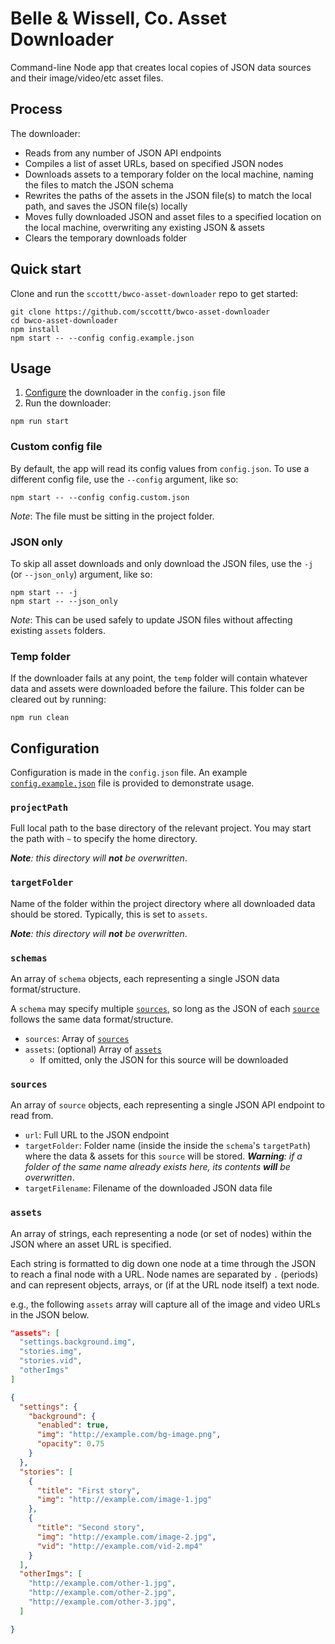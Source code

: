 # Belle &amp; Wissell, Co. Asset Downloader

Command-line Node app that creates local copies of JSON data sources and their image/video/etc asset files.

## Process

The downloader:

- Reads from any number of JSON API endpoints
- Compiles a list of asset URLs, based on specified JSON nodes
- Downloads assets to a temporary folder on the local machine, naming the files to match the JSON schema
- Rewrites the paths of the assets in the JSON file(s) to match the local path, and saves the JSON file(s) locally
- Moves fully downloaded JSON and asset files to a specified location on the local machine, overwriting any existing JSON & assets
- Clears the temporary downloads folder


## Quick start

Clone and run the `sccottt/bwco-asset-downloader` repo to get started:

```
git clone https://github.com/sccottt/bwco-asset-downloader
cd bwco-asset-downloader
npm install
npm start -- --config config.example.json
```

## Usage

1. [Configure](#configuration) the downloader in the `config.json` file
1. Run the downloader:
```
npm run start
```


### Custom config file
By default, the app will read its config values from `config.json`. To use a different config file, use the `--config` argument, like so:

```
npm start -- --config config.custom.json
```

_Note_: The file must be sitting in the project folder.

### JSON only
To skip all asset downloads and only download the JSON files, use the `-j` (or `--json_only`) argument, like so:

```
npm start -- -j
npm start -- --json_only
```

_Note_: This can be used safely to update JSON files without affecting existing `assets` folders.

### Temp folder
If the downloader fails at any point, the `temp` folder will contain whatever data and assets were downloaded before the failure. This folder can be cleared out by running:

```
npm run clean
```

## Configuration

Configuration is made in the `config.json` file. An example [`config.example.json`](config.example.json) file is provided to demonstrate usage.

### `projectPath`
Full local path to the base directory of the relevant project. You may start the path with `~` to specify the home directory.

_**Note**: this directory will **not** be overwritten_.

### `targetFolder`
Name of the folder within the project directory where all downloaded data should be stored. Typically, this is set to `assets`.

_**Note**: this directory will **not** be overwritten_.

### `schemas`
An array of `schema` objects, each representing a single JSON data format/structure.

A `schema` may specify multiple [`sources`](#sources), so long as the JSON of each [`source`](#sources) follows the same data format/structure.

- `sources`: Array of [`sources`](#sources)
- `assets`: (optional) Array of [`assets`](#assets)
    - If omitted, only the JSON for this source will be downloaded

### `sources`
An array of `source` objects, each representing a single JSON API endpoint to read from.

- `url`: Full URL to the JSON endpoint
- `targetFolder`: Folder name (inside the inside the `schema`'s `targetPath`) where the data & assets for this `source` will be stored. _**Warning**: if a folder of the same name already exists here, its contents **will** be overwritten_.
- `targetFilename`: Filename of the downloaded JSON data file

### `assets`
An array of strings, each representing a node (or set of nodes) within the JSON where an asset URL is specified.

Each string is formatted to dig down one node at a time through the JSON to reach a final node with a URL. Node names are separated by `.` (periods) and can represent objects, arrays, or (if at the URL node itself) a text node.

e.g., the following `assets` array will capture all of the image and video URLs in the JSON below.

```json
"assets": [
  "settings.background.img",
  "stories.img",
  "stories.vid",
  "otherImgs"
]
```

```json
{
  "settings": {
    "background": {
      "enabled": true,
      "img": "http://example.com/bg-image.png",
      "opacity": 0.75
    }
  },
  "stories": [
    {
      "title": "First story",
      "img": "http://example.com/image-1.jpg"
    },
    {
      "title": "Second story",
      "img": "http://example.com/image-2.jpg",
      "vid": "http://example.com/vid-2.mp4"
    }
  ],
  "otherImgs": [
    "http://example.com/other-1.jpg",
    "http://example.com/other-2.jpg",
    "http://example.com/other-3.jpg",
  ]

}
```
